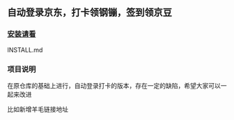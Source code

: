 ## 自动登录京东，打卡领钢镚，签到领京豆
### [安装请看](https://github.com/songjiang951130/JD-Coin/blob/login_version/INSTALL.md)
INSTALL.md
### 项目说明
在原仓库的基础上进行，自动登录打卡的版本，存在一定的缺陷，希望大家可以一起来改进

比如新增羊毛链接地址